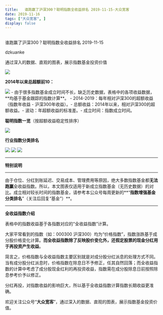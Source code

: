 ```yaml
---
title:   谁跑赢了沪深300？聪明指数全收益排名 2019-11-15-大众宽客
date: 2019-11-16
tags: ["大众宽客", ]
display: false
---
```



## 



谁跑赢了沪深300？聪明指数全收益排名 2019-11-15




dzkuanke




通过深入的数据、直观的图表，展示指数基金投资价值


<img class="rich_pages js_insertlocalimg" data-ratio="0.5267489711934157" data-s="300,640" src="https://mmbiz.qpic.cn/mmbiz_png/PKw3FQPmhIgD5cYlRnP6dmkaUgUg4sDGLibDICnbQzOn7Jh8xk5vRoe4glnhxE8Dzva7fdw4iaCicUeCzia6dicZaqA/640?wx_fmt=png" data-type="png" data-w="972" style=""/>



**2014年以来总超额前10：**

<img class="rich_pages js_insertlocalimg" data-ratio="0.5265306122448979" data-s="300,640" src="https://mmbiz.qpic.cn/mmbiz_png/PKw3FQPmhIgD5cYlRnP6dmkaUgUg4sDGQ43gHB6HGyynLnQHAF5xVCG0fJhXyrO3aYav2aGbdE592Zb4stGhUw/640?wx_fmt=png" data-type="png" data-w="980" style=""/>
- 由于很多指数基金成立时间不长，缺乏历史数据，表格中的各项收益数据，**均基于基金跟踪的指数计算**。&nbsp;- 2014-2019：每年相对沪深300的超额收益（指数年收益 - 沪深300年收益）。- 总额收益：2014年以来，相对沪深300的超额收益。- 波动：年超额收益的标准差。- 成立时间：指数成立时间。


**聪明指数一览**（按超额收益稳定性排序）

<img class="rich_pages js_insertlocalimg" data-ratio="1.3274509803921568" data-s="300,640" src="https://mmbiz.qpic.cn/mmbiz_png/PKw3FQPmhIgD5cYlRnP6dmkaUgUg4sDGOPCd6EfjwJZe2lvwL2yo1DCZDEbcXeyiatias9ygwmwQum64fhY4aDrw/640?wx_fmt=png" data-type="png" data-w="1020" style=""/>



**行业指数分类排名**

<img class="rich_pages js_insertlocalimg" data-ratio="1.033596837944664" data-s="300,640" src="https://mmbiz.qpic.cn/mmbiz_png/PKw3FQPmhIgD5cYlRnP6dmkaUgUg4sDGj0gQthtuwfV9CYwhEueDYuLN5IQGCYtdIXTHhQVfpbV1xTsGY6eCFw/640?wx_fmt=png" data-type="png" data-w="1012" style=""/>

<img class="rich_pages js_insertlocalimg" data-ratio="0.6442687747035574" data-s="300,640" src="https://mmbiz.qpic.cn/mmbiz_png/PKw3FQPmhIgD5cYlRnP6dmkaUgUg4sDGTADdWsH8rgLLChjHFRbQG24kibv5roh2CdKVDJbCfT1EOmO45DelGHw/640?wx_fmt=png" data-type="png" data-w="1012" style=""/>

<img class="rich_pages js_insertlocalimg" data-ratio="0.7049180327868853" data-s="300,640" src="https://mmbiz.qpic.cn/mmbiz_png/PKw3FQPmhIgD5cYlRnP6dmkaUgUg4sDGwCjXLksLqkvdCRCLVUFSOpJQTZeW1Z2Nm1MBO2GNjTFVnZ3UvqGUbA/640?wx_fmt=png" data-type="png" data-w="976" style=""/>

****

**特别说明**

****

由于仓位、分红到账延迟、交易成本、管理费用等原因，绝大多数指数基金都**无法跑赢**全收益指数。所以，本文图表仅适用于新成立指数基金（无历史数据）的对比。成立相对较长时间的指数基金，请参考本公众号每周更新的**“****指数增强基金分类排名****”（关注后回复“基金”）**。



****

**全收益指数介绍**



表格中的指数收益基于各指数对应的“全收益指数”计算。



大家平常看到的指数（如：000300 沪深300）均为“价格指数”，指数涨跌基于成分股价格变化计算。**而全收益指数除了反映股价变化外，还假定股票的现金分红用于再投资产生收益**。



简言之，价格指数与全收益指数主要区别就是对成分股分红派息的处理方式不同。当有成分股分红派息时，价格指数在除息日不予修正，任其自然回落；而全收益指数的计算中考虑了成分股现金红利的再投资收益，指数需在成分股除息日前按照除息参考价予以修正。



分红再投，对指数收益的影响巨大，所以基于全收益指数计算指数长期收益更准确。





欢迎关注公众号“**大众宽客**”，通过深入的数据、直观的图表，展示指数基金投资价值。